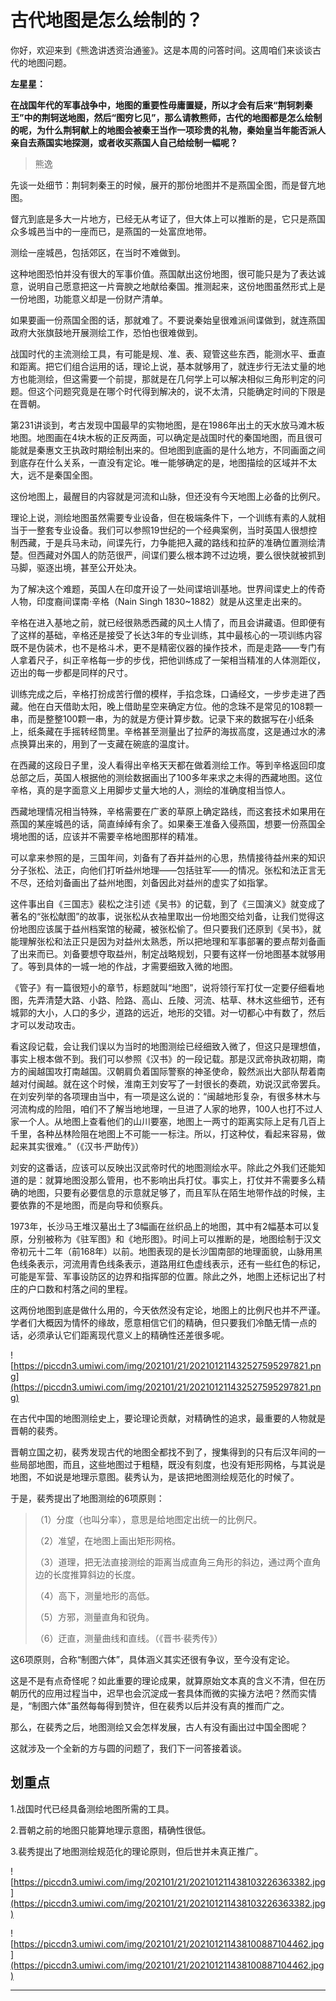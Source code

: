 # 古代地图是怎么绘制的？

你好，欢迎来到《熊逸讲透资治通鉴》。这是本周的问答时间。这周咱们来谈谈古代的地图问题。

 **左星星：**

 **在战国年代的军事战争中，地图的重要性毋庸置疑，所以才会有后来“荆轲刺秦王”中的荆轲送地图，然后“图穷匕见”，那么请教熊师，古代的地图都是怎么绘制的呢，为什么荆轲献上的地图会被秦王当作一项珍贵的礼物，秦始皇当年能否派人亲自去燕国实地探测，或者收买燕国人自己给绘制一幅呢？**

> 熊逸

先谈一处细节：荆轲刺秦王的时候，展开的那份地图并不是燕国全图，而是督亢地图。

督亢到底是多大一片地方，已经无从考证了，但大体上可以推断的是，它只是燕国众多城邑当中的一座而已，是燕国的一处富庶地带。

测绘一座城邑，包括郊区，在当时不难做到。

这种地图恐怕并没有很大的军事价值。燕国献出这份地图，很可能只是为了表达诚意，说明自己愿意把这一片膏腴之地献给秦国。推测起来，这份地图虽然形式上是一份地图，功能意义却是一份财产清单。

如果要画一份燕国全图的话，那就难了。不要说秦始皇很难派间谍做到，就连燕国政府大张旗鼓地开展测绘工作，恐怕也很难做到。

战国时代的主流测绘工具，有可能是规、准、表、窥管这些东西，能测水平、垂直和距离。把它们组合运用的话，理论上说，基本就够用了，就连步行无法丈量的地方也能测绘，但这需要一个前提，那就是在几何学上可以解决相似三角形判定的问题。但这个问题究竟是在哪个时代得到解决的，说不太清，只能确定时间的下限是在晋朝。

第231讲谈到，考古发现中国最早的实物地图，是在1986年出土的天水放马滩木板地图。地图画在4块木板的正反两面，可以确定是战国时代的秦国地图，而且很可能就是秦惠文王执政时期绘制出来的。但地图到底画的是什么地方，不同画面之间到底存在什么关系，一直没有定论。唯一能够确定的是，地图描绘的区域并不太大，远不是秦国全图。

这份地图上，最醒目的内容就是河流和山脉，但还没有今天地图上必备的比例尺。

理论上说，测绘地图虽然需要专业设备，但在极端条件下，一个训练有素的人就相当于一整套专业设备。我们可以参照19世纪的一个经典案例，当时英国人很想控制西藏，于是兵马未动，间谍先行，力争能把入藏的路线和拉萨的准确位置测绘清楚。但西藏对外国人的防范很严，间谍们要么根本跨不过边境，要么很快就被抓到马脚，驱逐出境，甚至公开处决。

为了解决这个难题，英国人在印度开设了一处间谍培训基地。世界间谍史上的传奇人物，印度裔间谍南·辛格（Nain Singh 1830~1882）就是从这里走出来的。

辛格在进入基地之前，就已经很熟悉西藏的风土人情了，而且会讲藏语。但即便有了这样的基础，辛格还是接受了长达3年的专业训练，其中最核心的一项训练内容既不是伪装术，也不是格斗术，更不是精密仪器的操作技术，而是走路——专门有人拿着尺子，纠正辛格每一步的步伐，把他训练成了一架相当精准的人体测距仪，迈出的每一步都是同样的尺寸。

训练完成之后，辛格打扮成苦行僧的模样，手掐念珠，口诵经文，一步步走进了西藏。他在白天借助太阳，晚上借助星空来确定方位。他的念珠不是常见的108颗一串，而是整整100颗一串，为的就是方便计算步数。记录下来的数据写在小纸条上，纸条藏在手摇转经筒里。辛格甚至测量出了拉萨的海拔高度，这是通过水的沸点换算出来的，用到了一支藏在碗底的温度计。

在西藏的这段日子里，没人看得出辛格天天都在做着测绘工作。等到辛格返回印度总部之后，英国人根据他的测绘数据画出了100多年来求之未得的西藏地图。这位辛格，真的是字面意义上用脚步丈量大地的人，测绘的准确度相当惊人。

西藏地理情况相当特殊，辛格需要在广袤的草原上确定路线，而这套技术如果用在燕国的某座城邑的话，简直绰绰有余了。如果秦王准备入侵燕国，想要一份燕国全境地图的话，应该并不需要辛格地图那样的精准。

可以拿来参照的是，三国年间，刘备有了吞并益州的心思，热情接待益州来的知识分子张松、法正，向他们打听益州地理——包括驻军——的情况。张松和法正言无不尽，还给刘备画出了益州地图，刘备因此对益州的虚实了如指掌。

这件事出自《三国志》裴松之注引述《吴书》的记载，到了《三国演义》就变成了著名的“张松献图”的故事，说张松从衣袖里取出一份地图交给刘备，让我们觉得这份地图应该属于益州档案馆的秘藏，被张松偷了。但只要我们还原到《吴书》，就能理解张松和法正只是因为对益州太熟悉，所以把地理和军事部署的要点帮刘备画了出来而已。刘备要想夺取益州，制定战略规划，只要有这样一份地图基本就够用了。等到具体的一城一地的作战，才需要细致入微的地图。

《管子》有一篇很短小的章节，标题就叫“地图”，说将领行军打仗一定要仔细看地图，先弄清楚大路、小路、险路、高山、丘陵、河流、枯草、林木这些细节，还有城郭的大小，人口的多少，道路的远近，地形的交错。对一切都心中有数了，然后才可以发动攻击。

看这段记载，会让我们误以为当时的地图测绘已经细致入微了，但这只是理想值，事实上根本做不到。我们可以参照《汉书》的一段记载。那是汉武帝执政初期，南方的闽越国攻打南越国。汉朝肩负着国际警察的神圣使命，毅然派出大部队帮着南越对付闽越。就在这个时候，淮南王刘安写了一封很长的奏疏，劝说汉武帝罢兵。在刘安列举的各项理由当中，有一项是这么说的：“闽越地形复杂，有很多林木与河流构成的险阻，咱们不了解当地地理，一旦进了人家的地界，100人也打不过人家一个人。从地图上查看他们的山川要塞，地图上一两寸的距离实际上足有几百上千里，各种丛林险阻在地图上不可能一一标注。所以，打这种仗，看起来容易，做起来其实很难。”（《汉书·严助传》）

刘安的这番话，应该可以反映出汉武帝时代的地图测绘水平。除此之外我们还能知道的是：就算地图没那么管用，也不影响出兵打仗。事实上，打仗并不需要多么精确的地图，只要有必要信息的示意就足够了，而且军队在陌生地带作战的时候，主要依靠的不是地图，而是向导和侦察兵。

1973年，长沙马王堆汉墓出土了3幅画在丝织品上的地图，其中有2幅基本可以复原，分别被称为《驻军图》和《地形图》。时间上可以推断的是，地图绘制于汉文帝初元十二年（前168年）以前。地图表现的是长沙国南部的地理面貌，山脉用黑色线条表示，河流用青色线条表示，道路用红色虚线表示，还有一些红色的标记，可能是军营、军事设防区的边界和指挥部的位置。除此之外，地图上还标记出了村庄的户口数和村落之间的里程。

这两份地图到底是做什么用的，今天依然没有定论，地图上的比例尺也并不严谨。学者们大概因为情怀的缘故，愿意相信它们的精确，但只要我们冷酷无情一点的话，必须承认它们距离现代意义上的精确性还差很多呢。

![https://piccdn3.umiwi.com/img/202101/21/202101211432527595297821.png](https://piccdn3.umiwi.com/img/202101/21/202101211432527595297821.png)

在古代中国的地图测绘史上，要论理论贡献，对精确性的追求，最重要的人物就是晋朝的裴秀。

晋朝立国之初，裴秀发现古代的地图全都找不到了，搜集得到的只有后汉年间的一些局部地图，而且，这些地图过于粗糙，既没有刻度，也没有矩形网格，与其说是地图，不如说是地理示意图。裴秀认为，是该把地图测绘规范化的时候了。

于是，裴秀提出了地图测绘的6项原则：

> （1）分度（也叫分率），意思是给地图定出统一的比例尺。
> 
> （2）准望，在地图上画出矩形网格。
> 
> （3）道理，把无法直接测绘的距离当成直角三角形的斜边，通过两个直角边的长度推算斜边的长度。
> 
> （4）高下，测量地形的高低。
> 
> （5）方邪，测量直角和锐角。
> 
> （6）迂直，测量曲线和直线。（《晋书·裴秀传》）

这6项原则，合称“制图六体”，具体涵义其实还很有争议，至今没有定论。

这是不是有点奇怪呢？如此重要的理论成果，就算原始文本真的含义不清，但在历朝历代的应用过程当中，迟早也会沉淀成一套具体而微的实操方法吧？然而实情是，“制图六体”虽然每每得到赞许，但在裴秀以后并没有真的推而广之。

那么，在裴秀之后，地图测绘又会怎样发展，古人有没有画出过中国全图呢？

这就涉及一个全新的方与圆的问题了，我们下一问答接着谈。

## 划重点

1.战国时代已经具备测绘地图所需的工具。

2.晋朝之前的地图只能算地理示意图，精确性很低。

3.裴秀提出了地图测绘规范化的理论原则，但后世并未真正推广。

![https://piccdn3.umiwi.com/img/202101/21/202101211438103226363382.jpg](https://piccdn3.umiwi.com/img/202101/21/202101211438103226363382.jpg)

![https://piccdn3.umiwi.com/img/202101/21/202101211438100887104462.jpg](https://piccdn3.umiwi.com/img/202101/21/202101211438100887104462.jpg)

---
